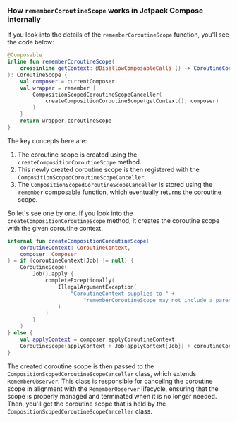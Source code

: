 ### How `rememberCoroutineScope` works in Jetpack Compose internally

If you look into the details of the `rememberCoroutineScope` function, you'll see the code below:

```kotlin
@Composable
inline fun rememberCoroutineScope(
    crossinline getContext: @DisallowComposableCalls () -> CoroutineContext = { EmptyCoroutineContext }
): CoroutineScope {
    val composer = currentComposer
    val wrapper = remember {
        CompositionScopedCoroutineScopeCanceller(
            createCompositionCoroutineScope(getContext(), composer)
        )
    }
    return wrapper.coroutineScope
}
```

The key concepts here are:

1. The coroutine scope is created using the `createCompositionCoroutineScope` method.
2. This newly created coroutine scope is then registered with the `CompositionScopedCoroutineScopeCanceller`.
3. The `CompositionScopedCoroutineScopeCanceller` is stored using the `remember` composable function, which eventually returns the coroutine scope.

So let's see one by one. If you look into the `createCompositionCoroutineScope` method, it creates the coroutine scope with the given coroutine context.

```kotlin
internal fun createCompositionCoroutineScope(
    coroutineContext: CoroutineContext,
    composer: Composer
) = if (coroutineContext[Job] != null) {
    CoroutineScope(
        Job().apply {
            completeExceptionally(
                IllegalArgumentException(
                    "CoroutineContext supplied to " +
                        "rememberCoroutineScope may not include a parent job"
                )
            )
        }
    )
} else {
    val applyContext = composer.applyCoroutineContext
    CoroutineScope(applyContext + Job(applyContext[Job]) + coroutineContext)
}
```

The created coroutine scope is then passed to the `CompositionScopedCoroutineScopeCanceller` class, which extends `RememberObserver`. This class is responsible for canceling the coroutine scope in alignment with the `RememberObserver` lifecycle, ensuring that the scope is properly managed and terminated when it is no longer needed. Then, you'll get the coroutine scope that is held by the `CompositionScopedCoroutineScopeCanceller` class.